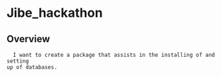 Jibe_hackathon
==============

Overview
--------

      I want to create a package that assists in the installing of and setting
    up of databases.
